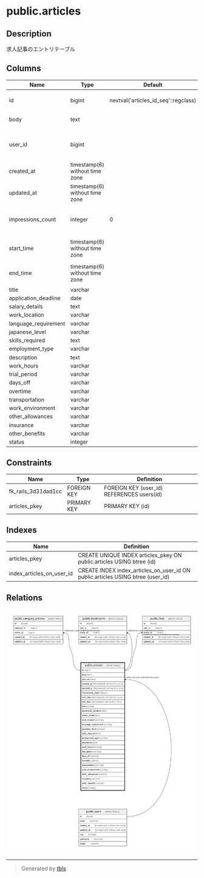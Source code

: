 # public.articles

## Description

求人記事のエントリテーブル

## Columns

| Name | Type | Default | Nullable | Children | Parents | Comment |
| ---- | ---- | ------- | -------- | -------- | ------- | ------- |
| id | bigint | nextval('articles_id_seq'::regclass) | false | [public.category_articles](public.category_articles.md) [public.bookmarks](public.bookmarks.md) [public.likes](public.likes.md) |  |  |
| body | text |  | true |  |  | 求人記事の内容 |
| user_id | bigint |  | false |  | [public.users](public.users.md) | 求人記事を作成したユーザーのID |
| created_at | timestamp(6) without time zone |  | false |  |  | 作成日時 |
| updated_at | timestamp(6) without time zone |  | false |  |  | 更新日時 |
| impressions_count | integer | 0 | true |  |  | インプレッションのカウント |
| start_time | timestamp(6) without time zone |  | true |  |  | 求人記事の開始時刻 |
| end_time | timestamp(6) without time zone |  | true |  |  | 求人記事の終了時刻 |
| title | varchar |  | true |  |  |  |
| application_deadline | date |  | true |  |  |  |
| salary_details | text |  | true |  |  |  |
| work_location | varchar |  | true |  |  |  |
| language_requirement | varchar |  | true |  |  |  |
| japanese_level | varchar |  | true |  |  |  |
| skills_required | text |  | true |  |  |  |
| employment_type | varchar |  | true |  |  |  |
| description | text |  | true |  |  |  |
| work_hours | varchar |  | true |  |  |  |
| trial_period | varchar |  | true |  |  |  |
| days_off | varchar |  | true |  |  |  |
| overtime | varchar |  | true |  |  |  |
| transportation | varchar |  | true |  |  |  |
| work_environment | varchar |  | true |  |  |  |
| other_allowances | varchar |  | true |  |  |  |
| insurance | varchar |  | true |  |  |  |
| other_benefits | varchar |  | true |  |  |  |
| status | integer |  | true |  |  |  |

## Constraints

| Name | Type | Definition |
| ---- | ---- | ---------- |
| fk_rails_3d31dad1cc | FOREIGN KEY | FOREIGN KEY (user_id) REFERENCES users(id) |
| articles_pkey | PRIMARY KEY | PRIMARY KEY (id) |

## Indexes

| Name | Definition |
| ---- | ---------- |
| articles_pkey | CREATE UNIQUE INDEX articles_pkey ON public.articles USING btree (id) |
| index_articles_on_user_id | CREATE INDEX index_articles_on_user_id ON public.articles USING btree (user_id) |

## Relations

![er](public.articles.svg)

---

> Generated by [tbls](https://github.com/k1LoW/tbls)
